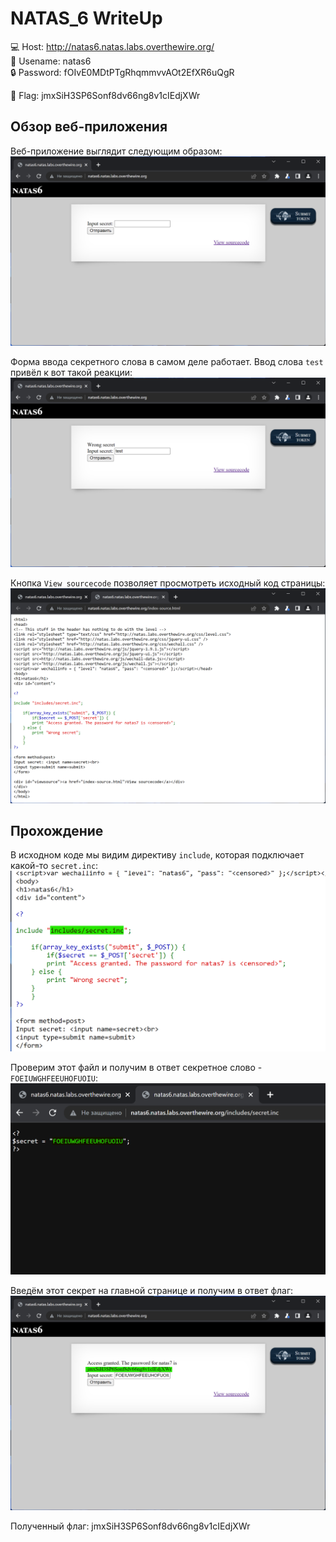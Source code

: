 # NATAS_6 WriteUp
:computer: Host: http://natas6.natas.labs.overthewire.org/  
:bust_in_silhouette: Usename: natas6  
:lock: Password: fOIvE0MDtPTgRhqmmvvAOt2EfXR6uQgR

:triangular_flag_on_post: Flag: jmxSiH3SP6Sonf8dv66ng8v1cIEdjXWr

## Обзор веб-приложения
Веб-приложение выглядит следующим образом:
![Скриншот веб-приложения](./img/natas6/natas6_0.png)

Форма ввода секретного слова в самом деле работает. Ввод слова ``test`` привёл к вот такой реакции:  
![Скриншот веб-приложения](./img/natas6/natas6_1.png)

Кнопка ``View sourcecode`` позволяет просмотреть исходный код страницы:
![Скриншот исходного кода](./img/natas6/natas6_2.png)


## Прохождение
В исходном коде мы видим директиву ``include``, которая подключает какой-то ``secret.inc``:
![Директива include](img/natas6/natas6_3.png)

Проверим этот файл и получим в ответ секретное слово - ``FOEIUWGHFEEUHOFUOIU``:
![Секретное слово](img/natas6/natas6_4.png)  

Введём этот секрет на главной странице и получим в ответ флаг:
![Получение флага](img/natas6/natas6_5.png)  


Полученный флаг: jmxSiH3SP6Sonf8dv66ng8v1cIEdjXWr
